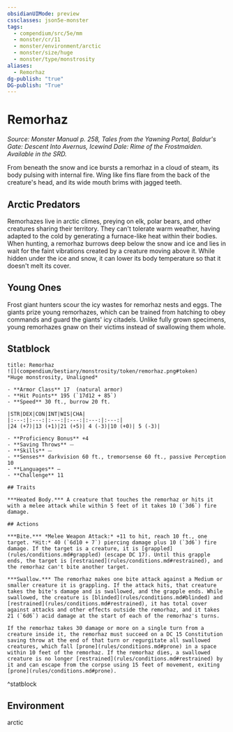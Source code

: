 ```yaml
---
obsidianUIMode: preview
cssclasses: json5e-monster
tags:
  - compendium/src/5e/mm
  - monster/cr/11
  - monster/environment/arctic
  - monster/size/huge
  - monster/type/monstrosity
aliases:
  - Remorhaz
dg-publish: "true"
DG-publish: "True"
---
```

# Remorhaz
*Source: Monster Manual p. 258, Tales from the Yawning Portal, Baldur's Gate: Descent Into Avernus, Icewind Dale: Rime of the Frostmaiden. Available in the SRD.*  

From beneath the snow and ice bursts a remorhaz in a cloud of steam, its body pulsing with internal fire. Wing like fins flare from the back of the creature's head, and its wide mouth brims with jagged teeth.

## Arctic Predators

Remorhazes live in arctic climes, preying on elk, polar bears, and other creatures sharing their territory. They can't tolerate warm weather, having adapted to the cold by generating a furnace-like heat within their bodies. When hunting, a remorhaz burrows deep below the snow and ice and lies in wait for the faint vibrations created by a creature moving above it. While hidden under the ice and snow, it can lower its body temperature so that it doesn't melt its cover.

## Young Ones

Frost giant hunters scour the icy wastes for remorhaz nests and eggs. The giants prize young remorhazes, which can be trained from hatching to obey commands and guard the giants' icy citadels. Unlike fully grown specimens, young remorhazes gnaw on their victims instead of swallowing them whole.

## Statblock

```ad-statblock
title: Remorhaz
![](compendium/bestiary/monstrosity/token/remorhaz.png#token)
*Huge monstrosity, Unaligned*

- **Armor Class** 17  (natural armor)
- **Hit Points** 195 (`17d12 + 85`)
- **Speed** 30 ft., burrow 20 ft.

|STR|DEX|CON|INT|WIS|CHA|
|:---:|:---:|:---:|:---:|:---:|:---:|
|24 (+7)|13 (+1)|21 (+5)| 4 (-3)|10 (+0)| 5 (-3)|

- **Proficiency Bonus** +4
- **Saving Throws** ⏤
- **Skills** ⏤
- **Senses** darkvision 60 ft., tremorsense 60 ft., passive Perception 10
- **Languages** —
- **Challenge** 11

## Traits

***Heated Body.*** A creature that touches the remorhaz or hits it with a melee attack while within 5 feet of it takes 10 (`3d6`) fire damage.

## Actions

***Bite.*** *Melee Weapon Attack:* +11 to hit, reach 10 ft., one target. *Hit:* 40 (`6d10 + 7`) piercing damage plus 10 (`3d6`) fire damage. If the target is a creature, it is [grappled](rules/conditions.md#grappled) (escape DC 17). Until this grapple ends, the target is [restrained](rules/conditions.md#restrained), and the remorhaz can't bite another target.

***Swallow.*** The remorhaz makes one bite attack against a Medium or smaller creature it is grappling. If the attack hits, that creature takes the bite's damage and is swallowed, and the grapple ends. While swallowed, the creature is [blinded](rules/conditions.md#blinded) and [restrained](rules/conditions.md#restrained), it has total cover against attacks and other effects outside the remorhaz, and it takes 21 (`6d6`) acid damage at the start of each of the remorhaz's turns.

If the remorhaz takes 30 damage or more on a single turn from a creature inside it, the remorhaz must succeed on a DC 15 Constitution saving throw at the end of that turn or regurgitate all swallowed creatures, which fall [prone](rules/conditions.md#prone) in a space within 10 feet of the remorhaz. If the remorhaz dies, a swallowed creature is no longer [restrained](rules/conditions.md#restrained) by it and can escape from the corpse using 15 feet of movement, exiting [prone](rules/conditions.md#prone).
```
^statblock

## Environment

arctic